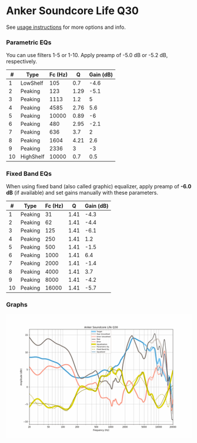 # Anker Soundcore Life Q30
See [usage instructions](https://github.com/jaakkopasanen/AutoEq#usage) for more options and info.

### Parametric EQs
You can use filters 1-5 or 1-10. Apply preamp of -5.0 dB or -5.2 dB, respectively.

|   # | Type      |   Fc (Hz) |    Q |   Gain (dB) |
|-----|-----------|-----------|------|-------------|
|   1 | LowShelf  |       105 | 0.7  |        -4.6 |
|   2 | Peaking   |       123 | 1.29 |        -5.1 |
|   3 | Peaking   |      1113 | 1.2  |         5   |
|   4 | Peaking   |      4585 | 2.76 |         5.6 |
|   5 | Peaking   |     10000 | 0.89 |        -6   |
|   6 | Peaking   |       480 | 2.95 |        -2.1 |
|   7 | Peaking   |       636 | 3.7  |         2   |
|   8 | Peaking   |      1604 | 4.21 |         2.6 |
|   9 | Peaking   |      2336 | 3    |        -3   |
|  10 | HighShelf |     10000 | 0.7  |         0.5 |

### Fixed Band EQs
When using fixed band (also called graphic) equalizer, apply preamp of **-6.0 dB** (if available) and set gains manually with these parameters.

|   # | Type    |   Fc (Hz) |    Q |   Gain (dB) |
|-----|---------|-----------|------|-------------|
|   1 | Peaking |        31 | 1.41 |        -4.3 |
|   2 | Peaking |        62 | 1.41 |        -4.4 |
|   3 | Peaking |       125 | 1.41 |        -6.1 |
|   4 | Peaking |       250 | 1.41 |         1.2 |
|   5 | Peaking |       500 | 1.41 |        -1.5 |
|   6 | Peaking |      1000 | 1.41 |         6.4 |
|   7 | Peaking |      2000 | 1.41 |        -1.4 |
|   8 | Peaking |      4000 | 1.41 |         3.7 |
|   9 | Peaking |      8000 | 1.41 |        -4.2 |
|  10 | Peaking |     16000 | 1.41 |        -5.7 |

### Graphs
![](./Anker%20Soundcore%20Life%20Q30.png)
